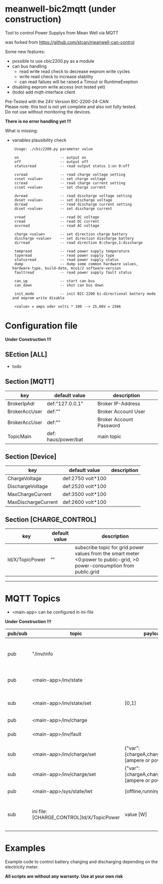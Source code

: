 # meanwell-bic2mqtt (under construction)
Tool to control Power Supplys from Mean Well via MQTT

was forked from https://github.com/stcan/meanwell-can-control <br>

Some new features:
 - possible to use cbic2200.py as a module
 - can bus handling 
   - read write read check to decrease eeprom write cycles
   - write read check to increase stability
   - can read failues will be raised a Timout or RuntimeExeption
 - disabling eeprom write access (not tested yet)
 - (todo) add mqtt-interface client


Pre-Tested with the 24V Version BIC-2200-24-CAN<br>
Please note: this tool is not yet complete and also not fully tested. <br>
Do not use without monitoring the devices. 

**There is no error handling yet !!!**

What is missing:
- variables plausibility check

       Usage: ./cbic2200.py parameter value
       
       on                   -- output on
       off                  -- output off
       statusread           -- read output status 1:on 0:off 

       cvread               -- read charge voltage setting
       cvset <value>        -- set charge voltage
       ccread               -- read charge current setting
       ccset <value>        -- set charge current

       dvread               -- read discharge voltage setting
       dvset <value>        -- set discharge voltage
       dcread               -- read discharge current setting
       dcset <value>        -- set discharge current

       vread                -- read DC voltage
       cread                -- read DC current
       acvread              -- read AC voltage

       charge <value>       -- set direction charge battery
       discharge <value>    -- set direction discharge battery
       dirread              -- read direction 0:charge,1:discharge

       tempread             -- read power supply temperature
       typeread             -- read power supply type
       statusread           -- read power supply status
       dump                 -- dump some common hardware values, hardware-type, build-date, mcu1/2 software-version
       faultread            -- read power supply fault status

       can_up               -- start can bus
       can_down             -- shut can bus down

       init_mode            -- init BIC-2200 bi-directional battery mode and eeprom write disable

       <value> = amps oder volts * 100 --> 25,66V = 2566 


# Configuration file

**Under Construction !!!** 

## SEction [ALL]

- todo

## Section [MQTT]

|key                         | default value           | description             |
|----------------------------|-------------------------|------------------------ |
|BrokerIpAdr                 | def:"127.0.0.1"         | Broker IP-Address       |               
|BrokerAccUser               | def:""                  | Broker Account User     |
|BrokerAccUser               | def:""                  | Broker Account Password |
|TopicMain                   | def: haus/power/bat     | main topic              |


## Section [Device] 

|key                         | default value           | description   |
|----------------------------|-------------------------|-------------- |
|ChargeVoltage               | def:2750 volt*100       |               |
|DischargeVoltage            | def:2520 volt*100       |               | 
|MaxChargeCurrent            | def:3500 volt*100       |               |
|MaxDischargeCurrent         | def:2600 volt*100       |               |


## Section [CHARGE_CONTROL]


|key                         | default value           | description   |
|----------------------------|-------------------------|-------------- |
|Id/X/TopicPower             | ""                      | subscribe topic for grid power values from the smart meter  <0:power to public-grid, >0 power-consumption from public.grid|


--------

# MQTT Topics

- \<main-app> can be configured in ini-file

**Under Construction !!!** 

|pub/sub   | topic                   | payload     | description   |
|----------|-------------------------|-------------|-------------- |
|pub | "<main-app>/inv/<id>info      |             | json inverter hardware info, eg. version
|pub | \<main-app>/inv/<id>state       |             | json inverter states
|sub | \<main-app>/inv/<id>state/set   | [0,1]       | set inverter operating mode 1:on else off
|pub | \<main-app>/inv/<id>charge      |             | 
|pub | \<main-app>/inv/<id>fault       |             | json fault states of the inverter
|sub | \<main-app>/inv/<id>charge/set  | {"var":[chargeA,chargeP],"val":[ampere or power]} |
|sub | \<main-app>/inv/<id>charge/set  | {"var":[chargeA,chargeP],"val":[ampere or power]} |
|pub | \<main-app>/sys/state/lwt       | [offline,running] | mqtt last will |
|sub | ini file: [CHARGE_CONTROL]Id/X/TopicPower | value [W] | Charge control: incoming grid power values|

        
# Examples        
Example code to control battery charging and discharging depending on the electricity meter. 

**All scripts are without any warranty. Use at your own risk**
